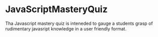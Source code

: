 # JavaScriptMasteryQuiz

Tha Javascript mastery quiz is inteneded to gauge a students grasp of rudimentary javasript knowledge 
in a user friendly format.
